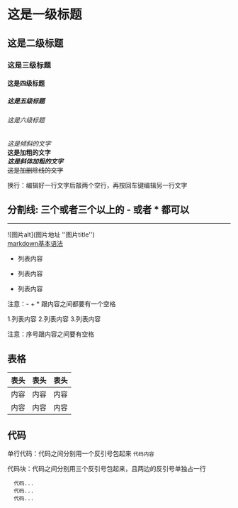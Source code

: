 # 这是一级标题
## 这是二级标题
### 这是三级标题
#### 这是四级标题
##### 这是五级标题
###### 这是六级标题

*这是倾斜的文字*  
**这是加粗的文字**  
***这是斜体加粗的文字***  
~~这是加删除线的文字~~  

换行：编辑好一行文字后敲两个空行，再按回车键编辑另一行文字

分割线: 三个或者三个以上的 - 或者 * 都可以
----
*****

![图片alt](图片地址 ''图片title'')  
[markdown基本语法](https://www.jianshu.com/p/191d1e21f7ed "markdown基本语法")  

- 列表内容
+ 列表内容
* 列表内容

注意：- + * 跟内容之间都要有一个空格  

1.列表内容
2.列表内容
3.列表内容

注意：序号跟内容之间要有空格  

## 表格
表头|表头|表头
---|:--:|---:
内容|内容|内容
内容|内容|内容

## 代码
单行代码：代码之间分别用一个反引号包起来
`代码内容`  

代码块：代码之间分别用三个反引号包起来，且两边的反引号单独占一行
```
  代码...
  代码...
  代码...
```



